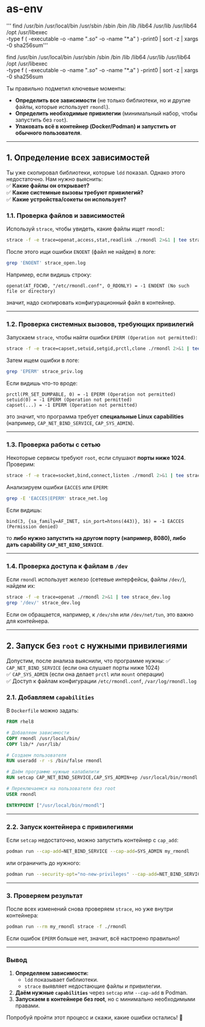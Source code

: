 # as-env

''' find /usr/bin /usr/local/bin /usr/sbin /sbin /bin /lib /lib64 /usr/lib /usr/lib64 /opt /usr/libexec \
  -type f \( -executable -o -name "*.so*" -o -name "*.a" \) -print0 | sort -z | xargs -0 sha256sum'''


find /usr/bin /usr/local/bin /usr/sbin /sbin /bin /lib /lib64 /usr/lib /usr/lib64 /opt /usr/libexec \
  -type f \( -executable -o -name "*.so*" -o -name "*.a" \) -print0 | sort -z | xargs -0 sha256sum


Ты правильно подметил ключевые моменты:  
- **Определить все зависимости** (не только библиотеки, но и другие файлы, которые использует `rmondl`).  
- **Определить необходимые привилегии** (минимальный набор, чтобы запустить без `root`).  
- **Упаковать всё в контейнер (Docker/Podman) и запустить от обычного пользователя**.  

---

## **1. Определение всех зависимостей**

Ты уже скопировал библиотеки, которые `ldd` показал. Однако этого недостаточно. Нам нужно выяснить:  
✅ **Какие файлы он открывает?**  
✅ **Какие системные вызовы требуют привилегий?**  
✅ **Какие устройства/сокеты он использует?**  

### **1.1. Проверка файлов и зависимостей**
Используй `strace`, чтобы увидеть, какие файлы ищет `rmondl`:  
```bash
strace -f -e trace=openat,access,stat,readlink ./rmondl 2>&1 | tee strace_open.log
```
После этого ищи ошибки `ENOENT` (файл не найден) в логе:  
```bash
grep 'ENOENT' strace_open.log
```
Например, если видишь строку:  
```
openat(AT_FDCWD, "/etc/rmondl.conf", O_RDONLY) = -1 ENOENT (No such file or directory)
```
значит, надо скопировать конфигурационный файл в контейнер.

---

### **1.2. Проверка системных вызовов, требующих привилегий**
Запускаем `strace`, чтобы найти ошибки `EPERM (Operation not permitted)`:  
```bash
strace -f -e trace=capset,setuid,setgid,prctl,clone ./rmondl 2>&1 | tee strace_priv.log
```
Затем ищем ошибки в логе:  
```bash
grep 'EPERM' strace_priv.log
```
Если видишь что-то вроде:
```
prctl(PR_SET_DUMPABLE, 0) = -1 EPERM (Operation not permitted)
setuid(0) = -1 EPERM (Operation not permitted)
capset(...) = -1 EPERM (Operation not permitted)
```
это значит, что программа требует **специальные Linux capabilities** (например, `CAP_NET_BIND_SERVICE`, `CAP_SYS_ADMIN`).

---

### **1.3. Проверка работы с сетью**
Некоторые сервисы требуют `root`, если слушают **порты ниже 1024**. Проверим:
```bash
strace -f -e trace=socket,bind,connect,listen ./rmondl 2>&1 | tee strace_net.log
```
Анализируем ошибки `EACCES` или `EPERM`:  
```bash
grep -E 'EACCES|EPERM' strace_net.log
```
Если видишь:
```
bind(3, {sa_family=AF_INET, sin_port=htons(443)}, 16) = -1 EACCES (Permission denied)
```
то **либо нужно запустить на другом порту (например, 8080), либо дать capability `CAP_NET_BIND_SERVICE`**.

---

### **1.4. Проверка доступа к файлам в `/dev`**
Если `rmondl` использует железо (сетевые интерфейсы, файлы `/dev/`), найдем их:
```bash
strace -f -e trace=openat ./rmondl 2>&1 | tee strace_dev.log
grep '/dev/' strace_dev.log
```
Если он обращается, например, к `/dev/shm` или `/dev/net/tun`, это важно для контейнера.

---

## **2. Запуск без `root` с нужными привилегиями**
Допустим, после анализа выяснили, что программе нужны:
✅ `CAP_NET_BIND_SERVICE` (если она слушает порты ниже 1024)  
✅ `CAP_SYS_ADMIN` (если она делает `prctl` или `mount` операции)  
✅ Доступ к файлам конфигурации `/etc/rmondl.conf`, `/var/log/rmondl.log`  

### **2.1. Добавляем `capabilities`**
В `Dockerfile` можно задать:
```dockerfile
FROM rhel8

# Добавляем зависимости
COPY rmondl /usr/local/bin/
COPY lib/* /usr/lib/

# Создаем пользователя
RUN useradd -r -s /bin/false rmondl

# Даём программе нужные капабилити
RUN setcap CAP_NET_BIND_SERVICE,CAP_SYS_ADMIN+ep /usr/local/bin/rmondl

# Переключаемся на пользователя без root
USER rmondl

ENTRYPOINT ["/usr/local/bin/rmondl"]
```

---

### **2.2. Запуск контейнера с привилегиями**
Если `setcap` недостаточно, можно запустить контейнер с `cap_add`:
```bash
podman run --cap-add=NET_BIND_SERVICE --cap-add=SYS_ADMIN my_rmondl
```
или ограничить до нужного:
```bash
podman run --security-opt="no-new-privileges" --cap-add=NET_BIND_SERVICE my_rmondl
```

---

### **3. Проверяем результат**
После всех изменений снова проверяем `strace`, но уже внутри контейнера:
```bash
podman run --rm my_rmondl strace -f ./rmondl
```
Если ошибок `EPERM` больше нет, значит, всё настроено правильно!

---

### **Вывод**
1. **Определяем зависимости:**  
   - `ldd` показывает библиотеки.  
   - `strace` выявляет недостающие файлы и привилегии.  
2. **Даём нужные `capabilities`** через `setcap` или `--cap-add` в Podman.  
3. **Запускаем в контейнере без root**, но с минимально необходимыми правами.  

Попробуй пройти этот процесс и скажи, какие ошибки остались! 🚀

